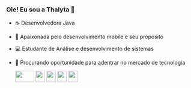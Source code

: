 ### Oie! Eu sou a Thalyta 💜


- ☕ Desenvolvedora Java
- 🤍 Apaixonada pelo desenvolvimento mobile e seu próposito
- 💻 Estudante de Análise e desenvolvimento de sistemas
- 🔎 Procurando oportunidade para adentrar no mercado de tecnologia

  <img align="center" height="30" width="50" src="https://cdn.jsdelivr.net/gh/devicons/devicon/icons/java/java-original.svg" />
  <img align="center" height="30" width="25" src="https://cdn.jsdelivr.net/gh/devicons/devicon/icons/kotlin/kotlin-original.svg" />
  <img align="center" height="30" width="25" src="https://cdn.jsdelivr.net/gh/devicons/devicon/icons/javascript/javascript-original.svg" />
  <img align="center" height="30" width="25" src="https://cdn.jsdelivr.net/gh/devicons/devicon/icons/css3/css3-original.svg" />
  <img align="center" height="30" width="25" src="https://cdn.jsdelivr.net/gh/devicons/devicon/icons/html5/html5-original.svg" />
  
  <br>
  

                     
